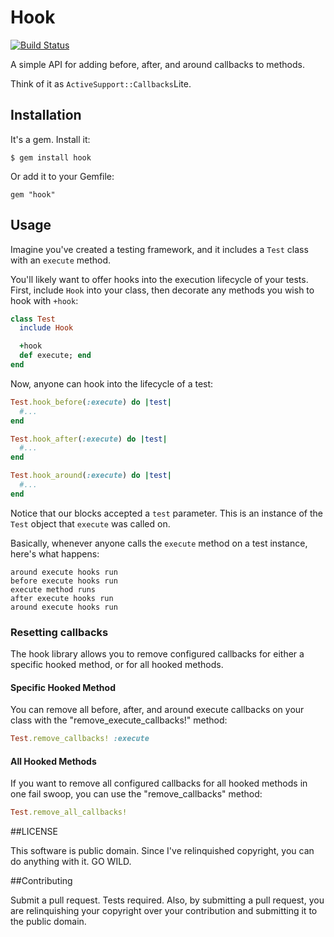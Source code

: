 # Hook

[![Build Status](https://secure.travis-ci.org/moonmaster9000/hook.png)](http://travis-ci.org/moonmaster9000/hook)

A simple API for adding before, after, and around callbacks to methods.

Think of it as `ActiveSupport::Callbacks`Lite.

## Installation

It's a gem. Install it:
    
    $ gem install hook

Or add it to your Gemfile:
    
    gem "hook"

## Usage

Imagine you've created a testing framework, and it includes a `Test`
class with an `execute` method.

You'll likely want to offer hooks into the execution lifecycle of your
tests. First, include `Hook` into your class, then decorate any methods you wish to hook with `+hook`:

```ruby
class Test
  include Hook

  +hook
  def execute; end
end
```

Now, anyone can hook into the lifecycle of a test:

```ruby
Test.hook_before(:execute) do |test|
  #...
end

Test.hook_after(:execute) do |test|
  #...
end

Test.hook_around(:execute) do |test|
  #...
end 
```

Notice that our blocks accepted a `test` parameter. This is an instance
of the `Test` object that `execute` was called on.

Basically, whenever anyone calls the `execute` method on a test
instance, here's what happens:

    around execute hooks run
    before execute hooks run
    execute method runs
    after execute hooks run
    around execute hooks run

### Resetting callbacks

The hook library allows you to remove configured callbacks for either a
specific hooked method, or for all hooked methods.

#### Specific Hooked Method
You can remove all before, after, and around execute callbacks on your class
with the "remove\_execute\_callbacks!" method:

```ruby
Test.remove_callbacks! :execute
```

#### All Hooked Methods

If you want to remove all configured callbacks for all hooked methods in
one fail swoop, you can use the "remove_callbacks" method:

```ruby
Test.remove_all_callbacks!
```


##LICENSE

This software is public domain. Since I've relinquished copyright, you can do anything with it. GO WILD.

##Contributing

Submit a pull request. Tests required. Also, by submitting a pull
request, you are relinquishing your copyright over your contribution and
submitting it to the public domain.
